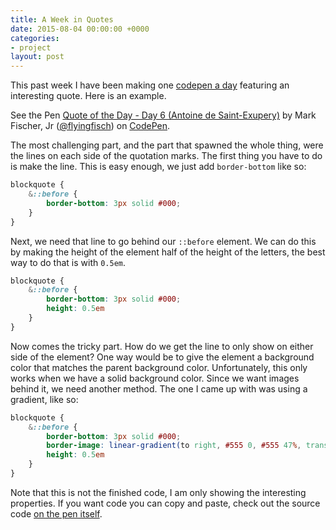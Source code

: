 ```yaml
---
title: A Week in Quotes
date: 2015-08-04 00:00:00 +0000
categories:
- project
layout: post
---
```


This past week I have been making one [codepen a day](http://codepen.io/collection/ANqEdj/) featuring an interesting quote. Here is an example.

<p data-height="391" data-theme-id="6851" data-slug-hash="XbOmwQ" data-default-tab="result" data-user="flyingfisch" class='codepen'>See the Pen <a href='http://codepen.io/flyingfisch/pen/XbOmwQ/'>Quote of the Day - Day 6 (Antoine de Saint-Exupery)</a> by Mark Fischer, Jr (<a href='http://codepen.io/flyingfisch'>@flyingfisch</a>) on <a href='http://codepen.io'>CodePen</a>.</p>
<script async src="//assets.codepen.io/assets/embed/ei.js"></script>

The most challenging part, and the part that spawned the whole thing, were the lines on each side of the quotation marks. The first thing you have to do is make the line. This is easy enough, we just add `border-bottom` like so:

~~~scss
blockquote {
    &::before {
        border-bottom: 3px solid #000;
    }
}
~~~

Next, we need that line to go behind our `::before` element. We can do this by making the height of the element half of the height of the letters, the best way to do that is with `0.5em`.

~~~scss
blockquote {
    &::before {
        border-bottom: 3px solid #000;
        height: 0.5em
    }
}
~~~

Now comes the tricky part. How do we get the line to only show on either side of the element? One way would be to give the element a background color that matches the parent background color. Unfortunately, this only works when we have a solid background color. Since we want images behind it, we need another method. The one I came up with was using a gradient, like so:

~~~scss
blockquote {
    &::before {
        border-bottom: 3px solid #000;
        border-image: linear-gradient(to right, #555 0, #555 47%, transparent 47%, transparent 53%, #555 53%, #555 100%);
        height: 0.5em
    }
}
~~~

Note that this is not the finished code, I am only showing the interesting properties. If you want code you can copy and paste, check out the source code [on the pen itself](http://codepen.io/flyingfisch/pen/XbOmwQ?editors=010).

